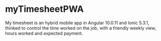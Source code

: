 # myTimesheetPWA

My timesheet is an hybrid mobile app in Angular 10.0.11 and Ionic 5.3.1, thinked to control the time worked on the job, with a friendly weekly view, hours worked and expected payment.